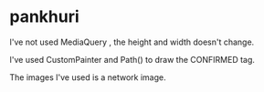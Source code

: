 # pankhuri
 
 I've not used MediaQuery , the height and width doesn't change.

I've used CustomPainter and Path() to draw the CONFIRMED tag.

The images I've used is a network image.
